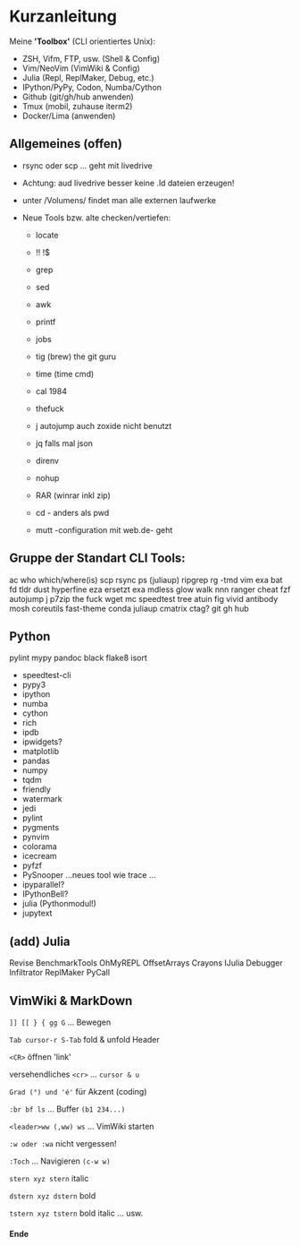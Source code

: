 #    Kurzanleitung

Meine **'Toolbox'** (CLI orientiertes Unix):

* ZSH, Vifm, FTP, usw. (Shell & Config) 
* Vim/NeoVim (VimWiki & Config)
* Julia (Repl, ReplMaker, Debug, etc.) 
* IPython/PyPy, Codon, Numba/Cython
* Github (git/gh/hub anwenden)
* Tmux (mobil, zuhause iterm2) 
* Docker/Lima (anwenden) 


##   Allgemeines (offen)

* rsync oder scp ... geht mit livedrive

* Achtung: aud livedrive besser keine .ld dateien erzeugen!

* unter /Volumens/ findet man alle externen laufwerke

* Neue Tools  bzw. alte checken/vertiefen:

  - locate

  - !! !$

  - grep 

  - sed 

  - awk

  - printf

  - jobs

  - tig (brew) the git guru

  - time (time cmd)

  - cal 1984

  - thefuck

  - j autojump auch zoxide nicht benutzt

  - jq falls mal json

  - direnv

  - nohup

  - RAR (winrar inkl zip)

  - cd - anders als pwd

  - mutt -configuration mit web.de- geht

## Gruppe der Standart CLI Tools:

ac
who
which/where(is)
scp
rsync
ps (juliaup)
ripgrep rg -tmd vim
exa
bat
fd
tldr
dust
hyperfine
eza ersetzt exa
mdless
glow 
walk nnn ranger 
cheat
fzf
autojump j
p7zip
the fuck
wget
mc
speedtest
tree
atuin
fig
vivid
antibody
mosh
coreutils
fast-theme
conda
juliaup
cmatrix
ctag?
git 
gh 
hub




## Python

pylint
mypy
pandoc
black
flake8
isort

- speedtest-cli
- pypy3
- ipython
- numba
- cython
- rich
- ipdb
- ipwidgets?
- matplotlib
- pandas
- numpy
- tqdm
- friendly
- watermark
- jedi
- pylint
- pygments
- pynvim
- colorama
- icecream
- pyfzf
- PySnooper ...neues tool wie trace ...
- ipyparallel?
- IPythonBell?
- julia (Pythonmodul!)
- jupytext


## (add) Julia

Revise 
BenchmarkTools 
OhMyREPL 
OffsetArrays 
Crayons 
IJulia 
Debugger
Infiltrator 
ReplMaker 
PyCall

##    VimWiki & MarkDown 

`]] [[ } { gg G` ... Bewegen

`Tab cursor-r S-Tab` fold & unfold Header

`<CR>` öffnen 'link'

versehendliches `<cr>` ... `cursor & u`

`Grad (°) und 'é'` für Akzent (coding)

`:br bf ls` ... Buffer `(b1 234...)`

`<leader>ww (,ww) ws` ... VimWiki starten

`:w oder :wa` nicht vergessen!

`:Toch` ... Navigieren `(c-w w)`

`stern xyz stern` italic

`dstern xyz dstern` bold

`tstern xyz tstern` bold italic ... usw.


#### Ende ####

